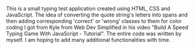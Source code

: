This is a small typing test application created using HTML, CSS and JavaScript. The idea of converting the quote string's letters into spans and then adding corresponding 'correct' or 'wrong' classes to them for color coding I got from Kyle from Web Dev Simplified in his video "Build A Speed Typing Game With JavaScript - Tutorial". 
The entire code was written by myself. I am hoping to add many additional functionalities with time. 
